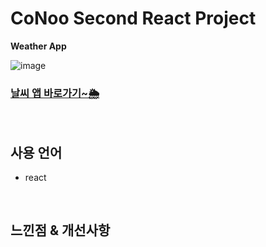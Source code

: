 # CoNoo Second React Project

**Weather App**

![image]()

### **[날씨 앱 바로가기~🌦](https://jihyoung-weather-app-6.netlify.app/)**

<br>

## 사용 언어
* react

<br>

## **느낀점 & 개선사항**
